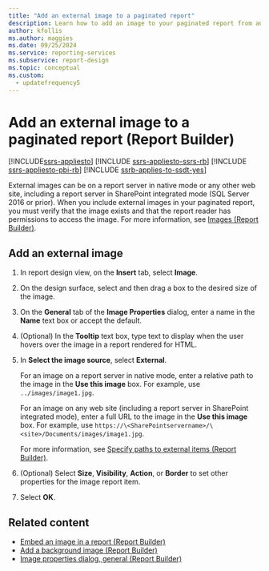 ```yaml
---
title: "Add an external image to a paginated report"
description: Learn how to add an image to your paginated report from an external source with appropriate verification and permissions in Report Builder.
author: kfollis
ms.author: maggies
ms.date: 09/25/2024
ms.service: reporting-services
ms.subservice: report-design
ms.topic: conceptual
ms.custom:
  - updatefrequency5
---
```

# Add an external image to a paginated report (Report Builder)

[!INCLUDE[ssrs-appliesto](../../includes/ssrs-appliesto.md)] [!INCLUDE [ssrs-appliesto-ssrs-rb](../../includes/ssrs-appliesto-ssrs-rb.md)] [!INCLUDE [ssrs-appliesto-pbi-rb](../../includes/ssrs-appliesto-pbi-rb.md)] [!INCLUDE [ssrb-applies-to-ssdt-yes](../../includes/ssrb-applies-to-ssdt-yes.md)]

External images can be on a report server in native mode or any other web site, including a report server in SharePoint integrated mode (SQL Server 2016 or prior). When you include external images in your paginated report, you must verify that the image exists and that the report reader has permissions to access the image. For more information, see [Images &#40;Report Builder&#41;](../../reporting-services/report-design/images-report-builder-and-ssrs.md).  
 
## Add an external image  
  
1.  In report design view, on the **Insert** tab, select **Image**.  
  
1.  On the design surface, select and then drag a box to the desired size of the image.  
  
1.  On the **General** tab of the **Image Properties** dialog, enter a name in the **Name** text box or accept the default.  
  
1.  (Optional) In the **Tooltip** text box, type text to display when the user hovers over the image in a report rendered for HTML.  
  
1.  In **Select the image source**, select **External**.  
  
    For an image on a report server in native mode, enter a relative path to the image in the **Use this image** box. For example, use `../images/image1.jpg`.  
  
    For an image on any web site (including a report server in SharePoint integrated mode), enter a full URL to the image in the **Use this image** box. For example, use `https://\<SharePointservername>/\<site>/Documents/images/image1.jpg`.  
  
    For more information, see [Specify paths to external items &#40;Report Builder&#41;](../../reporting-services/report-design/specifying-paths-to-external-items-report-builder-and-ssrs.md).  
  
1.  (Optional) Select **Size**, **Visibility**, **Action**, or **Border** to set other properties for the image report item.  
  
1.  Select **OK**.
  
## Related content

- [Embed an image in a report &#40;Report Builder&#41;](../../reporting-services/report-design/embed-an-image-in-a-report-report-builder-and-ssrs.md)
- [Add a background image &#40;Report Builder&#41;](../../reporting-services/report-design/add-a-background-image-report-builder-and-ssrs.md)
- [Image properties dialog, general &#40;Report Builder&#41;](./images-report-builder-and-ssrs.md)
